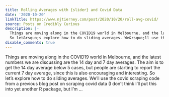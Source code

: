 ```yaml
---
title: Rolling Averages with {slider} and Covid Data
date: '2020-10-20'
linkTitle: https://www.njtierney.com/post/2020/10/20/roll-avg-covid/
source: Posts on Credibly Curious
description: |-
  Things are moving along in the COVID19 world in Melbourne, and the latest numbers we are discussing are the 14 day and 7 day averages. The aim is to get the 14 day average below 5 cases, but people are starting to report the current 7 day average, since this is also encouraging and interesting.
  So let&rsquo;s explore how to do sliding averages. We&rsquo;ll use the covid scraping code from a previous blog post on scraping covid data (I don&rsquo;t think I&rsquo;ll put this into yet another R package, but I&rsquo;m ...
disable_comments: true
---
```

Things are moving along in the COVID19 world in Melbourne, and the latest numbers we are discussing are the 14 day and 7 day averages. The aim is to get the 14 day average below 5 cases, but people are starting to report the current 7 day average, since this is also encouraging and interesting.
So let&rsquo;s explore how to do sliding averages. We&rsquo;ll use the covid scraping code from a previous blog post on scraping covid data (I don&rsquo;t think I&rsquo;ll put this into yet another R package, but I&rsquo;m ...